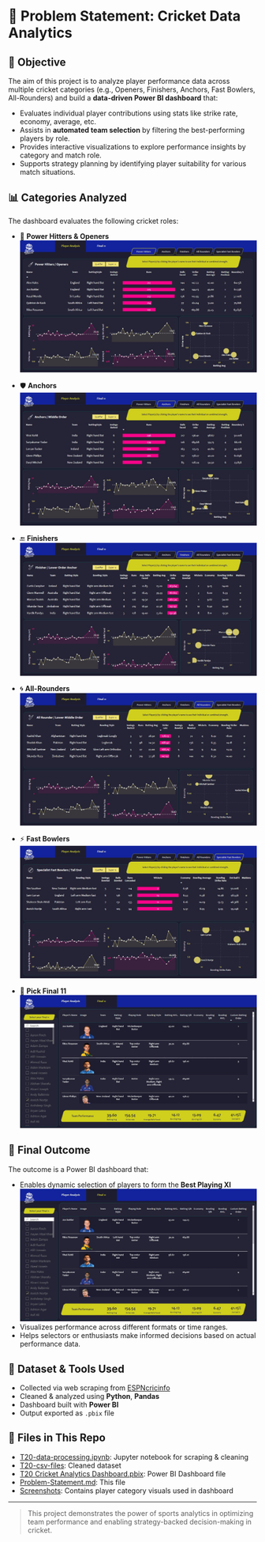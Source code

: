 # 🏏 Problem Statement: Cricket Data Analytics

## 🎯 Objective

The aim of this project is to analyze player performance data across multiple cricket categories (e.g., Openers, Finishers, Anchors, Fast Bowlers, All-Rounders) and build a **data-driven Power BI dashboard** that:

- Evaluates individual player contributions using stats like strike rate, economy, average, etc.
- Assists in **automated team selection** by filtering the best-performing players by role.
- Provides interactive visualizations to explore performance insights by category and match role.
- Supports strategy planning by identifying player suitability for various match situations.

## 📊 Categories Analyzed

The dashboard evaluates the following cricket roles:

- 🧨 **Power Hitters & Openers**  
  ![Power Hitters & Openers](Screenshots/power_hitters_and_openers.jpg)

- 🛡️ **Anchors**  
  ![Anchors](Screenshots/anchors.jpg)

- 🔚 **Finishers**  
  ![Finishers](Screenshots/finishers.jpg)

- 🌀 **All-Rounders**  
  ![All Rounders](Screenshots/all_rounders.jpg)

- ⚡ **Fast Bowlers**  
  ![Fast Bowlers](Screenshots/fast_bowlers.jpg)

- 🏏 **Pick Final 11**  
  ![Final 11](Screenshots/pick_final_11.jpg)


## 🏁 Final Outcome

The outcome is a Power BI dashboard that:

- Enables dynamic selection of players to form the **Best Playing XI**  
  ![Final XI](Screenshots/pick_final_11.jpg)
- Visualizes performance across different formats or time ranges.
- Helps selectors or enthusiasts make informed decisions based on actual performance data.

## 📂 Dataset & Tools Used

- Collected via web scraping from [ESPNcricinfo](https://www.espncricinfo.com/)
- Cleaned & analyzed using **Python**, **Pandas**
- Dashboard built with **Power BI**
- Output exported as `.pbix` file

## 🔗 Files in This Repo

- [T20-data-processing.ipynb](./T20-data-processing.ipynb): Jupyter notebook for scraping & cleaning
- [T20-csv-files](./T20-csv-files/): Cleaned dataset
- [T20 Cricket Analytics Dashboard.pbix](./T20%20Cricket%20Analytics%20Dashboard.pbix): Power BI Dashboard file
- [Problem-Statement.md](./Problem-Statement.md): This file
- [Screenshots](./Screenshots/): Contains player category visuals used in dashboard


---

> This project demonstrates the power of sports analytics in optimizing team performance and enabling strategy-backed decision-making in cricket.
